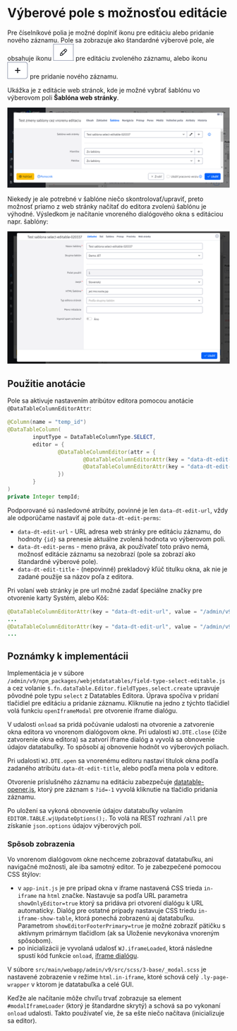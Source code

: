 # Výberové pole s možnosťou editácie

Pre číselníkové polia je možné doplniť ikonu pre editáciu alebo pridanie nového záznamu. Pole sa zobrazuje ako štandardné výberové pole, ale obsahuje ikonu ![](field-select-icon-edit.png ":no-zoom") pre editáciu zvoleného záznamu, alebo ikonu ![](field-select-icon-add.png ":no-zoom") pre pridanie nového záznamu.

Ukážka je z editácie web stránok, kde je možné vybrať šablónu vo výberovom poli **Šablóna web stránky**.

![](field-select.png)

Niekedy je ale potrebné v šablóne niečo skontrolovať/upraviť, preto možnosť priamo z web stránky načítať do editora zvolenú šablónu je výhodné. Výsledkom je načítanie vnoreného dialógového okna s editáciou napr. šablóny:

![](field-select-editable.png)

## Použitie anotácie

Pole sa aktivuje nastavením atribútov editora pomocou anotácie ```@DataTableColumnEditorAttr```:

```java
@Column(name = "temp_id")
@DataTableColumn(
        inputType = DataTableColumnType.SELECT,
        editor = {
                @DataTableColumnEditor(attr = {
                        @DataTableColumnEditorAttr(key = "data-dt-edit-url", value = "/admin/v9/templates/temps-list/?tempId={id}"),
                        @DataTableColumnEditorAttr(key = "data-dt-edit-perms", value = "menuTemplates")
                })
        }
)
private Integer tempId;
```

Podporované sú nasledovné atribúty, povinné je len ```data-dt-edit-url```, vždy ale odporúčame nastaviť aj pole ```data-dt-edit-perms```:

- ```data-dt-edit-url``` - URL adresa web stránky pre editáciu záznamu, do hodnoty ```{id}``` sa prenesie aktuálne zvolená hodnota vo výberovom poli.
- ```data-dt-edit-perms``` - meno práva, ak používateľ toto právo nemá, možnosť editácie záznamu sa nezobrazí (pole sa zobrazí ako štandardné výberové pole).
- ```data-dt-edit-title``` - (nepovinné) prekladový kľúč titulku okna, ak nie je zadané použije sa názov poľa z editora.

Pri volaní web stránky je pre url možné zadať špeciálne značky pre otvorenie karty Systém, alebo Kôš:

```java
@DataTableColumnEditorAttr(key = "data-dt-edit-url", value = "/admin/v9/webpages/web-pages-list/?groupid=SYSTEM&docid={id}")
...
@DataTableColumnEditorAttr(key = "data-dt-edit-url", value = "/admin/v9/webpages/web-pages-list/?groupid=TRASH&docid={id}")
...
```

## Poznámky k implementácii

Implementácia je v súbore ```/admin/v9/npm_packages/webjetdatatables/field-type-select-editable.js``` a cez volanie ```$.fn.dataTable.Editor.fieldTypes.select.create``` upravuje pôvodné pole typu ```select``` z Datatables Editora. Úprava spočíva v pridaní tlačidiel pre editáciu a pridanie záznamu. Kliknutie na jedno z týchto tlačidiel volá funkciu ```openIframeModal``` pre otvorenie iframe dialógu.

V udalosti ```onload``` sa pridá počúvanie udalosti na otvorenie a zatvorenie okna editora vo vnorenom dialógovom okne. Pri udalosti ```WJ.DTE.close``` (čiže zatvorenie okna editora) sa zatvorí iframe dialóg a vyvolá sa obnovenie údajov datatabuľky. To spôsobí aj obnovenie hodnôt vo výberových poliach.

Pri udalosti ```WJ.DTE.open``` sa vnorenému editoru nastaví titulok okna podľa zadaného atribútu ```data-dt-edit-title```, alebo podľa mena pola v editore.

Otvorenie príslušného záznamu na editáciu zabezpečuje [datatable-opener.js](../libraries/datatable-opener.md), ktorý pre záznam s ```?id=-1``` vyvolá kliknutie na tlačidlo pridania záznamu.

Po uložení sa vykoná obnovenie údajov datatabuľky volaním ```EDITOR.TABLE.wjUpdateOptions();```. To volá na REST rozhraní ```/all``` pre získanie ```json.options``` údajov výberových polí.

### Spôsob zobrazenia

Vo vnorenom dialógovom okne nechceme zobrazovať datatabuľku, ani navigačné možnosti, ale iba samotný editor. To je zabezpečené pomocou CSS štýlov:

- v ```app-init.js``` je pre prípad okna v iframe nastavená CSS trieda ```in-iframe``` na ```html``` značke. Nastavuje sa podľa URL parametra ```showOnlyEditor=true``` ktorý sa pridáva pri otvorení dialógu k URL automaticky. Dialóg pre ostatné prípady nastavuje CSS triedu ```in-iframe-show-table```, ktorá ponechá zobrazenú aj datatabuľku. Parametrom ```showEditorFooterPrimary=true``` je možné zobraziť pätičku s aktívnym primárnym tlačidlom (ak sa Uloženie nevykonáva vnoreným spôsobom).
- po inicializácii je vyvolaná udalosť ```WJ.iframeLoaded```, ktorá následne spustí kód funkcie ```onload```, [iframe dialógu](../frameworks/webjetjs.md?id=iframe-dialóg).

V súbore ```src/main/webapp/admin/v9/src/scss/3-base/_modal.scss``` je nastavené zobrazenie v režime ```html.in-iframe```, ktoré schová celý ```.ly-page-wrapper``` v ktorom je datatabuľka a celé GUI.

Keďže ale načítanie môže chvíľu trvať zobrazuje sa element ```#modalIframeLoader``` (ktorý je štandardne skrytý) a schová sa po vykonaní ```onload``` udalosti. Takto používateľ vie, že sa ešte niečo načítava (inicializuje sa editor).